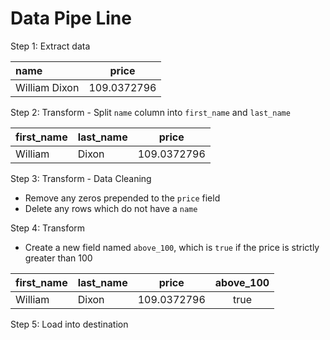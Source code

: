 # Data Pipe Line

Step 1: Extract data

|   name    |    price     | 
|:----------|--------------|
| William Dixon |  109.0372796 |

Step 2: Transform - Split `name` column into `first_name` and `last_name`

|first_name | last_name |    price     | 
|:----------|:----------|--------------|
| William   | Dixon     |  109.0372796 |

Step 3: Transform - Data Cleaning

- Remove any zeros prepended to the `price` field
- Delete any rows which do not have a `name`

Step 4: Transform 

- Create a new field named `above_100`, which is `true` if the price is strictly greater than 100

|first_name | last_name |    price     | above_100  |
|:----------|:----------|--------------|:----------:|
| William   | Dixon     |  109.0372796 | true       |

Step 5: Load into destination